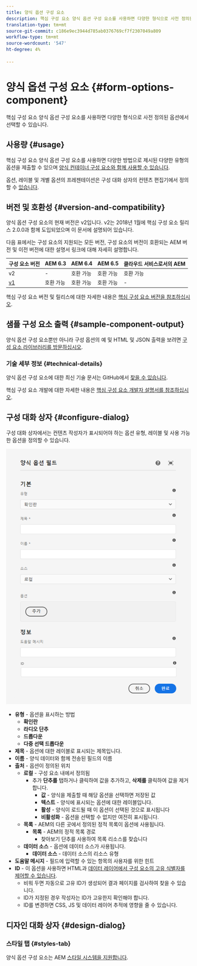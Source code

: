 ```yaml
---
title: 양식 옵션 구성 요소
description: 핵심 구성 요소 양식 옵션 구성 요소를 사용하면 다양한 형식으로 사전 정의된 옵션에서 선택할 수 있습니다.
translation-type: tm+mt
source-git-commit: c186e9ec3944d785ab0376769cf7f2307049a809
workflow-type: tm+mt
source-wordcount: '547'
ht-degree: 4%

---
```



# 양식 옵션 구성 요소 {#form-options-component}

핵심 구성 요소 양식 옵션 구성 요소를 사용하면 다양한 형식으로 사전 정의된 옵션에서 선택할 수 있습니다.

## 사용량 {#usage}

핵심 구성 요소 양식 옵션 구성 요소를 사용하면 다양한 방법으로 제시된 다양한 유형의 옵션을 제출할 수 있으며 [양식 컨테이너 구성 요소와 함께 사용할 수 있습니다](form-container.md).

옵션, 레이블 및 개별 옵션의 프레젠테이션은 구성 대화 상자의 컨텐츠 편집기에서 정의할 수 [있습니다](#configure-dialog).

## 버전 및 호환성 {#version-and-compatibility}

양식 옵션 구성 요소의 현재 버전은 v2입니다. v2는 2018년 1월에 핵심 구성 요소 릴리스 2.0.0과 함께 도입되었으며 이 문서에 설명되어 있습니다.

다음 표에서는 구성 요소의 지원되는 모든 버전, 구성 요소의 버전이 호환되는 AEM 버전 및 이전 버전에 대한 설명서 링크에 대해 자세히 설명합니다.

| 구성 요소 버전 | AEM 6.3 | AEM 6.4 | AEM 6.5 | 클라우드 서비스로서의 AEM |
|--- |--- |--- |--- |---|
| v2 | - | 호환 가능 | 호환 가능 | 호환 가능 |
| [v1](/help/components/v1/form-options-v1.md) | 호환 가능 | 호환 가능 | 호환 가능 | - |

핵심 구성 요소 버전 및 릴리스에 대한 자세한 내용은 [핵심 구성 요소 버전을 참조하십시오](/help/versions.md).

## 샘플 구성 요소 출력 {#sample-component-output}

양식 옵션 구성 요소뿐만 아니라 구성 옵션의 예 및 HTML 및 JSON 출력을 보려면 [구성 요소 라이브러리를 방문하십시오](https://adobe.com/go/aem_cmp_library_form_options).

### 기술 세부 정보 {#technical-details}

양식 옵션 구성 요소에 대한 최신 기술 문서는 GitHub에서 [찾을 수 있습니다](https://adobe.com/go/aem_cmp_tech_form_options_v2).

핵심 구성 요소 개발에 대한 자세한 내용은 [핵심 구성 요소 개발자 설명서를 참조하십시오](/help/developing/overview.md).

## 구성 대화 상자 {#configure-dialog}

구성 대화 상자에서는 컨텐츠 작성자가 표시되어야 하는 옵션 유형, 레이블 및 사용 가능한 옵션을 정의할 수 있습니다.

![양식 옵션 구성 요소의 편집 대화 상자](/help/assets/form-options-edit.png)

* **유형** - 옵션을 표시하는 방법
   * **확인란**
   * **라디오 단추**
   * **드롭다운**
   * **다중 선택 드롭다운**
* **제목** - 옵션에 대한 레이블로 표시되는 제목입니다.
* **이름** - 양식 데이터와 함께 전송된 필드의 이름
* **출처** - 옵션이 정의된 위치
   * **로컬** - 구성 요소 내에서 정의됨
      * 추가 **단추를** 탭하거나 클릭하여 값을 추가하고, **삭제를** 클릭하여 값을 제거합니다.
         * **값** - 양식을 제출할 때 해당 옵션을 선택하면 저장된 값
         * **텍스트** - 양식에 표시되는 옵션에 대한 레이블입니다.
         * **활성** - 양식이 로드될 때 이 옵션이 선택된 것으로 표시됩니다
         * **비활성화** - 옵션을 선택할 수 없지만 여전히 표시됩니다.
   * **목록** - AEM의 다른 곳에서 정의된 정적 목록이 옵션에 사용됩니다.
      * **목록** - AEM의 정적 목록 경로
         * 찾아보기 단추를 사용하여 목록 리소스를 찾습니다
   * **데이터 소스** - 옵션에 데이터 소스가 사용됩니다.
      * **데이터 소스** - 데이터 소스의 리소스 유형
* **도움말 메시지** - 필드에 입력할 수 있는 항목의 사용자를 위한 힌트
* **ID** - 이 옵션을 사용하면 HTML과 [데이터 레이어에서 구성 요소의 고유 식별자를 제어할 수 있습니다](/help/developing/data-layer/overview.md).
   * 비워 두면 자동으로 고유 ID가 생성되어 결과 페이지를 검사하여 찾을 수 있습니다.
   * ID가 지정된 경우 작성자는 ID가 고유한지 확인해야 합니다.
   * ID를 변경하면 CSS, JS 및 데이터 레이어 추적에 영향을 줄 수 있습니다.

## 디자인 대화 상자 {#design-dialog}

### 스타일 탭 {#styles-tab}

양식 옵션 구성 요소는 AEM [스타일 시스템을 지원합니다](/help/get-started/authoring.md#component-styling).
